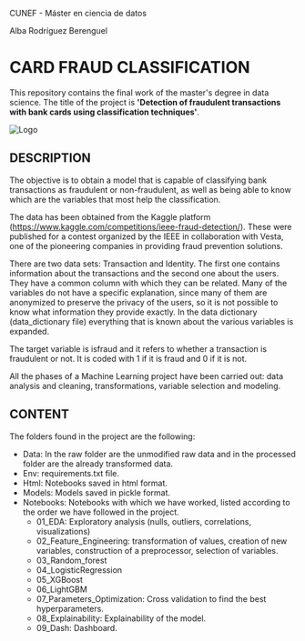 
CUNEF - Máster en ciencia de datos

Alba Rodríguez Berenguel
#

# CARD FRAUD CLASSIFICATION

This repository contains the final work of the master's degree in data science. The title of the project is **'Detection of fraudulent transactions with bank cards using classification techniques'**.

![Logo](https://blog.saginfotech.com/wp-content/uploads/2019/04/credit-card-frauds.jpg)

## DESCRIPTION

The objective is to obtain a model that is capable of classifying bank transactions as fraudulent or non-fraudulent, as well as being able to know which are the variables that most help the classification.

The data has been obtained from the Kaggle platform (https://www.kaggle.com/competitions/ieee-fraud-detection/). These were published for a contest organized by the IEEE in collaboration with Vesta, one of the pioneering companies in providing fraud prevention solutions.

There are two data sets: Transaction and Identity. The first one contains information about the transactions and the second one about the users. They have a common column with which they can be related. Many of the variables do not have a specific explanation, since many of them are anonymized to preserve the privacy of the users, so it is not possible to know what information they provide exactly. In the data dictionary (data_dictionary file) everything that is known about the various variables is expanded.

The target variable is isfraud and it refers to whether a transaction is fraudulent or not. It is coded with 1 if it is fraud and 0 if it is not.

All the phases of a Machine Learning project have been carried out: data analysis and cleaning, transformations, variable selection and modeling.

## CONTENT

The folders found in the project are the following:

- Data: In the raw folder are the unmodified raw data and in the processed folder are the already transformed data.
- Env: requirements.txt file.
- Html: Notebooks saved in html format.
- Models: Models saved in pickle format.
- Notebooks: Notebooks with which we have worked, listed according to the order we have followed in the project.
	- 01_EDA: Exploratory analysis (nulls, outliers, correlations, visualizations)
	- 02_Feature_Engineering: transformation of values, creation of new variables, construction of a preprocessor, selection of variables.
	- 03_Random_forest
	- 04_LogisticRegression
	- 05_XGBoost
	- 06_LightGBM
	- 07_Parameters_Optimization: Cross validation to find the best hyperparameters.
	- 08_Explainability: Explainability of the model.
	- 09_Dash: Dashboard.
